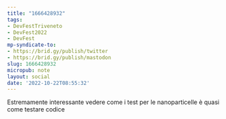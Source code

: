 ```yaml
---
title: "1666428932"
tags:
- DevFestTriveneto
- DevFest2022
- DevFest
mp-syndicate-to:
- https://brid.gy/publish/twitter
- https://brid.gy/publish/mastodon
slug: 1666428932
micropub: note
layout: social
date: '2022-10-22T08:55:32'
---
```

Estremamente interessante vedere come i test per le nanoparticelle è quasi come testare codice 
